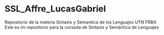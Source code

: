 # SSL_Affre_LucasGabriel
Repositorio de la materia Sintaxis y Semantica de los Lenguajes UTN FRBA 
Este es mi repositorio para la cursada de Sintaxis y Semántica de Lenguajes
